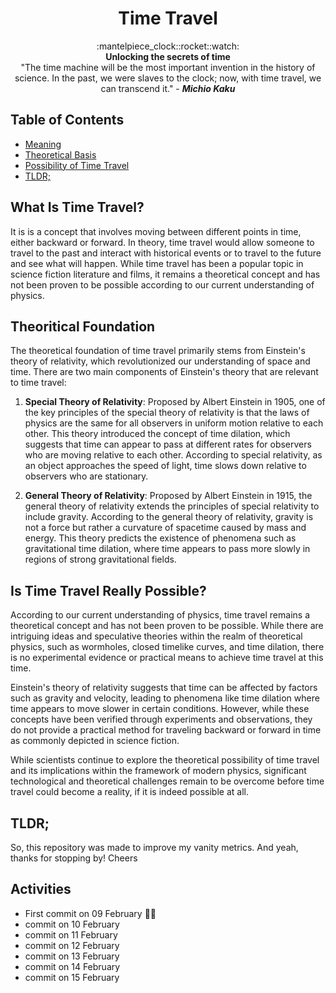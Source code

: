 <h1 align="center">Time Travel</h1>

<div align="center">
  :mantelpiece_clock::rocket::watch:
</div>
<div align="center">
  <strong>Unlocking the secrets of time</strong>
</div>
<div align="center">
  "The time machine will be the most important invention in the history of
  science. In the past, we were slaves to the clock; now, with time travel,
  we can transcend it." - <strong><i>Michio Kaku</i></strong>
</div>

## Table of Contents

- [Meaning](#what-is-time-travel)
- [Theoretical Basis](#theoritical-foundation)
- [Possibility of Time Travel](#is-time-travel-really-possible)
- [TLDR;](#tldr)

## What Is Time Travel?

It is is a concept that involves moving between different points in time,
either backward or forward. In theory, time travel would allow someone to
travel to the past and interact with historical events or to travel to the
future and see what will happen. While time travel has been a popular topic
in science fiction literature and films, it remains a theoretical concept
and has not been proven to be possible according to our current understanding
of physics.

## Theoritical Foundation

The theoretical foundation of time travel primarily stems from Einstein's
theory of relativity, which revolutionized our understanding of space and time.
There are two main components of Einstein's theory that are relevant to time
travel:

1. **Special Theory of Relativity**: Proposed by Albert Einstein in 1905, one
   of the key principles of the special theory of relativity is that the laws of
   physics are the same for all observers in uniform motion relative to each
   other. This theory introduced the concept of time dilation, which suggests that
   time can appear to pass at different rates for observers who are moving
   relative to each other. According to special relativity, as an object
   approaches the speed of light, time slows down relative to observers who are
   stationary.

2. **General Theory of Relativity**: Proposed by Albert Einstein in 1915,
   the general theory of relativity extends the principles of special relativity
   to include gravity. According to the general theory of relativity, gravity is
   not a force but rather a curvature of spacetime caused by mass and energy.
   This theory predicts the existence of phenomena such as gravitational time
   dilation, where time appears to pass more slowly in regions of strong
   gravitational fields.

## Is Time Travel Really Possible?

According to our current understanding of physics, time travel remains a
theoretical concept and has not been proven to be possible. While there are
intriguing ideas and speculative theories within the realm of theoretical
physics, such as wormholes, closed timelike curves, and time dilation, there
is no experimental evidence or practical means to achieve time travel at this
time.

Einstein's theory of relativity suggests that time can be affected by factors
such as gravity and velocity, leading to phenomena like time dilation where
time appears to move slower in certain conditions. However, while these
concepts have been verified through experiments and observations, they do not
provide a practical method for traveling backward or forward in time as
commonly depicted in science fiction.

While scientists continue to explore the theoretical possibility of time
travel and its implications within the framework of modern physics, significant
technological and theoretical challenges remain to be overcome before time
travel could become a reality, if it is indeed possible at all.

## TLDR;

So, this repository was made to improve my vanity metrics. And yeah, thanks
for stopping by!
Cheers

## Activities

- First commit on 09 February :family_woman_boy:
- commit on 10 February
- commit on 11 February
- commit on 12 February
- commit on 13 February
- commit on 14 February
- commit on 15 February
